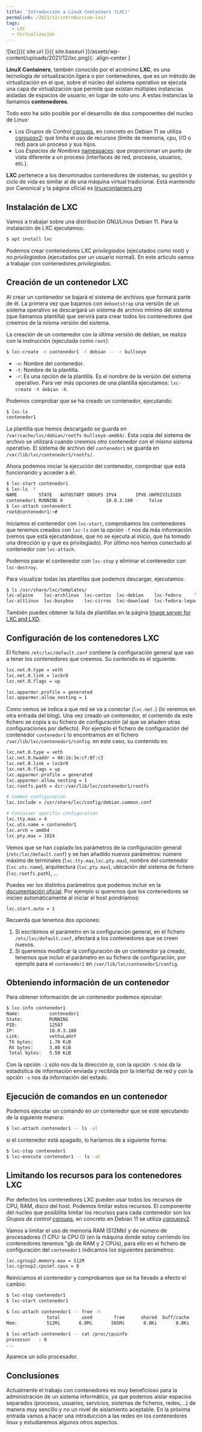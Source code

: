 ```yaml
---
title: 'Introducción a LinuX Containers (LXC)'
permalink: /2021/12/introduccion-lxc/
tags:
  - LXC
  - Virtualización
---
```


![lxc]({{ site.url }}{{ site.baseurl }}/assets/wp-content/uploads/2021/12/lxc.png){: .align-center }

**LinuX Containers**, también conocido por el acrónimo **LXC**, es una tecnología de virtualización lígera o por contenedores, que es un método de virtualización en el que, sobre el núcleo del sistema operativo se ejecuta una capa de virtualización que permite que existan múltiples instancias aisladas de espacios de usuario, en lugar de solo uno. A estas instancias la llamamos **contenedores**.

Todo esto ha sido posible por el desarrollo de dos componentes del nucleo de Linux:

* Los *Grupos de Control* [cgroups](https://wiki.archlinux.org/title/Cgroups), en concreto en Debian 11 se utiliza [cgroupsv2](https://medium.com/nttlabs/cgroup-v2-596d035be4d7): que limita el uso de recursos (límite de memoria, cpu, I/O o red) para un proceso y sus hijos.
* Los *Espacios de Nombres* [namespaces](http://laurel.datsi.fi.upm.es/~ssoo/SOA/namespaces.html): que proporcionan un punto de vista diferente a un proceso (interfaces de red, procesos, usuarios, etc.).

**LXC** pertenece a los denominados contenedores de sistemas, su gestión y ciclo de vida es similar al de una máquina virtual tradicional. Está mantenido por Canonical y la página oficial es [linuxcontainers.org](https://linuxcontainers.org/)

## Instalación de LXC

Vamos a trabajar sobre una distribución GNU/Linux Debian 11. Para la instalación de LXC ejecutamos:

```bash
$ apt install lxc
```

Podemos crear contenedores LXC *privilegiados* (ejecutados como root) y *no privilegiados* (ejecutados por un usuario normal). En este articulo vamos a trabajar con contenedores *privilegiados*.

<!--more-->

## Creación de un contenedor LXC

Al crear un contenedor se bajará el sistema de archivos que formará parte de él. La primera vez que bajamos con `debootstrap` una versión de un sistema operativo se descargará un sistema de archivo mínimo del sistema (que llamamos plantilla) que servirá para crear todos los contenedores que creemos de la misma versión del sistema.

La creación de un contenedor con la última versión de debian, se realiza con la instrucción (ejecutada como `root`):

```bash
$ lxc-create -n contenedor1 -t debian -- -r bullseye
```

* `-n`: Nombre del contenedor.
* `-t`: Nombre de la plantilla.
* `-r`: Es una opción de la plantilla. Es el nombre de la versión del sistema operativo. Para ver más opciones de una plantilla ejecutamos: `lxc-create -t debian -h`.

Podemos comprobar que se ha creado un contenedor, ejecutando:

```bash
$ lxc-ls
contenedor1 
```

La plantilla que hemos descargado se guarda en `/var/cache/lxc/debian/rootfs-bullseye-amd64/`. Esta copia del sistema de archivo se utilizará cuando creemos otro contenedor con el mismo sistema operativo. El sistema de archivo del `contenedor1` se guarda en `/var/lib/lxc/contenedor1/rootfs/`.

Ahora podemos iniciar la ejecución del contenedor, comprobar que está funcionando y acceder a él:

```bash
$ lxc-start contenedor1
$ lxc-ls -f
NAME        STATE   AUTOSTART GROUPS IPV4       IPV6 UNPRIVILEGED 
contenedor1 RUNNING 0         -      10.0.3.180 -    false        
$ lxc-attach contenedor1
root@contenedor1:~# 
```

Iniciamos el contenedor con `lxc-start`, comprobamos los contenedores que tenemos creados con `lxc-ls` con la opción `-f` nos da más información (vemos que está ejecutándose, que no se ejecuta al inicio, que ha tomado una dirección ip y que es privilegiado). Por último nos hemos conectado al contenedor con `lxc-attach`.

Podemos parar el contenedor con `lxc-stop` y eliminar el contenedor con `lxc-destroy`.

Para visualizar todas las plantillas que podemos descargar, ejecutamos:

```bash
$ ls /usr/share/lxc/templates/
lxc-alpine    lxc-archlinux  lxc-centos  lxc-debian    lxc-fedora	  lxc-gentoo  lxc-oci		lxc-opensuse  lxc-plamo  lxc-sabayon	lxc-sparclinux	lxc-ubuntu	  lxc-voidlinux
lxc-altlinux  lxc-busybox    lxc-cirros  lxc-download  lxc-fedora-legacy  lxc-local   lxc-openmandriva	lxc-oracle    lxc-pld	 lxc-slackware	lxc-sshd	lxc-ubuntu-cloud
```

También puedes obtener la lista de plantillas en la página [Image server for LXC and LXD](https://uk.lxd.images.canonical.com/).

## Configuración de los contenedores LXC

El fichero `/etc/lxc/default.conf` contiene la configuración general que van a tener los contenedores que creemos. Su contenido es el siguiente:

```bash
lxc.net.0.type = veth
lxc.net.0.link = lxcbr0
lxc.net.0.flags = up

lxc.apparmor.profile = generated
lxc.apparmor.allow_nesting = 1
```

Como vemos se indica a que red se va a conectar (`lxc.net.`) (lo veremos en otra entrada del blog). Una vez creado un contenedor, el contenido de este fichero se copia a su fichero de configuración (al que se añaden otras configuraciones por defecto). Por ejemplo el fichero de configuración del contenedor `contenedor1` lo encontramos en el fichero `/var/lib/lxc/contenedor1/config`. en este caso, su contenido es:

```bash
lxc.net.0.type = veth
lxc.net.0.hwaddr = 00:16:3e:cf:8f:c3
lxc.net.0.link = lxcbr0
lxc.net.0.flags = up
lxc.apparmor.profile = generated
lxc.apparmor.allow_nesting = 1
lxc.rootfs.path = dir:/var/lib/lxc/contenedor1/rootfs

# Common configuration
lxc.include = /usr/share/lxc/config/debian.common.conf

# Container specific configuration
lxc.tty.max = 4
lxc.uts.name = contenedor1
lxc.arch = amd64
lxc.pty.max = 1024
```
Vemos que se han copiado los parámetros de la configuración general (`/etc/lxc/default.conf`) y se han añadido nuevos parámetros: número máximo de terminales (`lxc.tty.max`,`lxc.pty.max`), nombre del contenedor (`lxc.uts.name`), arquitectura (`lxc.pty.max`), ubicación del sistema de fichero (`lxc.rootfs.path`), ...

Puedes ver los distintos parámetros que podemos incluir en la [documentación oficial](https://linuxcontainers.org/lxc/manpages/man5/lxc.container.conf.5.html). Por ejemplo si queremos que los contenedores se inicien automáticamente al iniciar el host pondríamos:

```
lxc.start.auto = 1
```

Recuerda que tenemos dos opciones:

1. Si escribimos el parámetro en la configuración general, en el fichero `/etc/lxc/default.conf`, afectará a los contenedores que se creen nuevos.
2. Si queremos modificar la configuración de un contenedor ya creado, tenemos que incluir el parámetro en su fichero de configuración, por ejemplo para el `contenedor1` en `/var/lib/lxc/contenedor1/config`.

## Obteniendo información de un contenedor

Para obtener información de un contenedor podemos ejecutar:

```bash
$ lxc-info contenedor1
Name:           contenedor1
State:          RUNNING
PID:            12587
IP:             10.0.3.180
Link:           vethuLaHzY
 TX bytes:      1.70 KiB
 RX bytes:      3.80 KiB
 Total bytes:   5.50 KiB
```

Con la opción `-i` sólo nos da  la dirección ip, con la opción `-S` nos da la estadística de información enviada y recibida por la interfaz de red y con la opción `-s` nos da información del estado.


## Ejecución de comandos en un contenedor

Podemos ejecutar un comando en un contenedor que se esté ejecutando de la siguiente manera:

```bash
$ lxc-attach contenedor1 -- ls -al
```

si el contenedor está apagado, lo haríamos de a siguiente forma:

```bash
$ lxc-stop contenedor1
$ lxc-execute contenedor1 -- ls -al
```

## Limitando los recursos para los contenedores LXC

Por defectos los contenedores LXC pueden usar todos los recursos de CPU, RAM, disco del host. Podemos limitar estos recursos. El componente del nucleo que posibilita limitar los recursos para cada contenedor son los *Grupos de control* [cgroups](https://wiki.archlinux.org/title/Cgroups), en concreto en Debian 11 se utiliza [cgroupsv2](https://medium.com/nttlabs/cgroup-v2-596d035be4d7).

Vamos a limitar el uso de memoria RAM (512Mb) y de número de procesadores (1 CPU: la CPU 0) (en la máquina donde estoy corriendo los contenedores tenemos "gb de RAM y 2 CPUs), para ello en el fichero de configuración del `contenedor1` indicamos los siguientes parámetros:

```bash
lxc.cgroup2.memory.max = 512M
lxc.cgroup2.cpuset.cpus = 0
```

Reiniciamos el contenedor y comprobamos que se ha llevado a efecto el cambio:

```bash
$ lxc-stop contenedor1
$ lxc-start contenedor1

$ lxc-attach contenedor1 -- free -h
               total        used        free      shared  buff/cache   available
Mem:           512Mi       6.0Mi       505Mi       0.0Ki       0.0Ki       505Mi

$ lxc-attach contenedor1 -- cat /proc/cpuinfo 
processor	: 0
...
```

Aparece un sólo procesador.

## Conclusiones

Actualmente el trabajo con contenedores es muy beneficioso para la administración de un sistema informático, ya que podemos aislar espacios separados (procesos, usuarios, servicios, sistemas de ficheros, redes,...) de manera muy sencillo y no un nivel de aislamiento aceptable. En la próxima entrada vamos a hacer una introducción a las redes en los contenedores linux y estudiaremos algunos otros aspectos.





